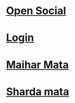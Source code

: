<h1><a href="https://atultiwari997721.github.io/main/">Open Social</a></h1> 
<h1><a href="https://atultiwari997721.github.io/page4/">Login</a></h1>
<h1><a href="https://atultiwari997721.github.io/maiharmata">Maihar Mata</a></h1>
<h1><a href="https://atultiwari997721.github.io/shardamata">Sharda mata</h1>
